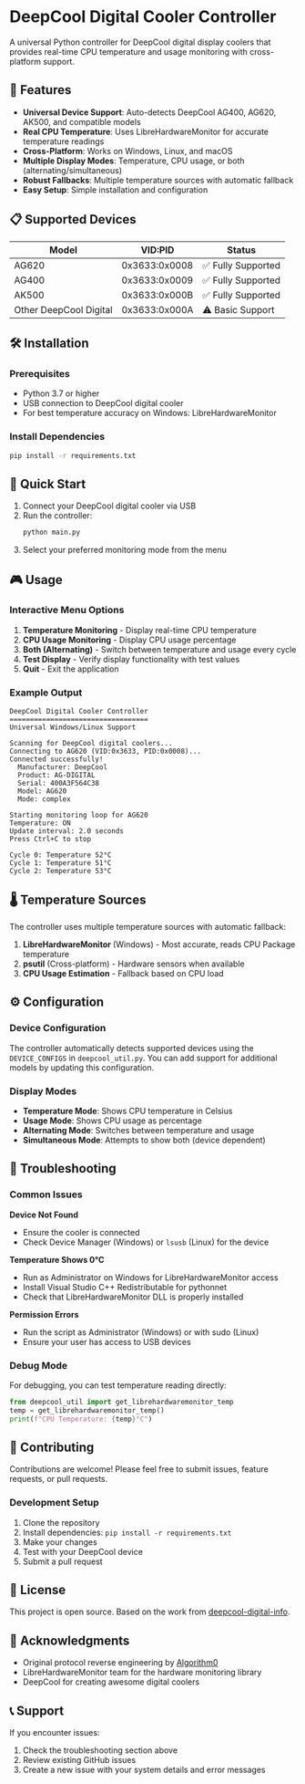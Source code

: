 # DeepCool Digital Cooler Controller

A universal Python controller for DeepCool digital display coolers that provides real-time CPU temperature and usage monitoring with cross-platform support.

## 🚀 Features

- **Universal Device Support**: Auto-detects DeepCool AG400, AG620, AK500, and compatible models
- **Real CPU Temperature**: Uses LibreHardwareMonitor for accurate temperature readings
- **Cross-Platform**: Works on Windows, Linux, and macOS
- **Multiple Display Modes**: Temperature, CPU usage, or both (alternating/simultaneous)
- **Robust Fallbacks**: Multiple temperature sources with automatic fallback
- **Easy Setup**: Simple installation and configuration

## 📋 Supported Devices

| Model | VID:PID | Status |
|-------|---------|--------|
| AG620 | 0x3633:0x0008 | ✅ Fully Supported |
| AG400 | 0x3633:0x0009 | ✅ Fully Supported |
| AK500 | 0x3633:0x000B | ✅ Fully Supported |
| Other DeepCool Digital | 0x3633:0x000A | ⚠️ Basic Support |

## 🛠️ Installation

### Prerequisites

- Python 3.7 or higher
- USB connection to DeepCool digital cooler
- For best temperature accuracy on Windows: LibreHardwareMonitor

### Install Dependencies

```bash
pip install -r requirements.txt
```

## 🚀 Quick Start

1. Connect your DeepCool digital cooler via USB
2. Run the controller:
   ```bash
   python main.py
   ```
3. Select your preferred monitoring mode from the menu

## 🎮 Usage

### Interactive Menu Options

1. **Temperature Monitoring** - Display real-time CPU temperature
2. **CPU Usage Monitoring** - Display CPU usage percentage
3. **Both (Alternating)** - Switch between temperature and usage every cycle
4. **Test Display** - Verify display functionality with test values
5. **Quit** - Exit the application

### Example Output

```
DeepCool Digital Cooler Controller
==================================
Universal Windows/Linux Support

Scanning for DeepCool digital coolers...
Connecting to AG620 (VID:0x3633, PID:0x0008)...
Connected successfully!
  Manufacturer: DeepCool
  Product: AG-DIGITAL
  Serial: 400A3F564C38
  Model: AG620
  Mode: complex

Starting monitoring loop for AG620
Temperature: ON
Update interval: 2.0 seconds
Press Ctrl+C to stop

Cycle 0: Temperature 52°C
Cycle 1: Temperature 51°C
Cycle 2: Temperature 53°C
```

## 🌡️ Temperature Sources

The controller uses multiple temperature sources with automatic fallback:

1. **LibreHardwareMonitor** (Windows) - Most accurate, reads CPU Package temperature
2. **psutil** (Cross-platform) - Hardware sensors when available
3. **CPU Usage Estimation** - Fallback based on CPU load

## ⚙️ Configuration

### Device Configuration

The controller automatically detects supported devices using the `DEVICE_CONFIGS` in `deepcool_util.py`. You can add support for additional models by updating this configuration.

### Display Modes

- **Temperature Mode**: Shows CPU temperature in Celsius
- **Usage Mode**: Shows CPU usage as percentage
- **Alternating Mode**: Switches between temperature and usage
- **Simultaneous Mode**: Attempts to show both (device dependent)

## 🔧 Troubleshooting

### Common Issues

**Device Not Found**
- Ensure the cooler is connected
- Check Device Manager (Windows) or `lsusb` (Linux) for the device

**Temperature Shows 0°C**
- Run as Administrator on Windows for LibreHardwareMonitor access
- Install Visual Studio C++ Redistributable for pythonnet
- Check that LibreHardwareMonitor DLL is properly installed

**Permission Errors**
- Run the script as Administrator (Windows) or with sudo (Linux)
- Ensure your user has access to USB devices

### Debug Mode

For debugging, you can test temperature reading directly:

```python
from deepcool_util import get_librehardwaremonitor_temp
temp = get_librehardwaremonitor_temp()
print(f"CPU Temperature: {temp}°C")
```

## 🤝 Contributing

Contributions are welcome! Please feel free to submit issues, feature requests, or pull requests.

### Development Setup

1. Clone the repository
2. Install dependencies: `pip install -r requirements.txt`
3. Make your changes
4. Test with your DeepCool device
5. Submit a pull request

## 📄 License

This project is open source. Based on the work from [deepcool-digital-info](https://github.com/Algorithm0/deepcool-digital-info).

## 🙏 Acknowledgments

- Original protocol reverse engineering by [Algorithm0](https://github.com/Algorithm0/deepcool-digital-info)
- LibreHardwareMonitor team for the hardware monitoring library
- DeepCool for creating awesome digital coolers

## 📞 Support

If you encounter issues:

1. Check the troubleshooting section above
2. Review existing GitHub issues
3. Create a new issue with your system details and error messages
